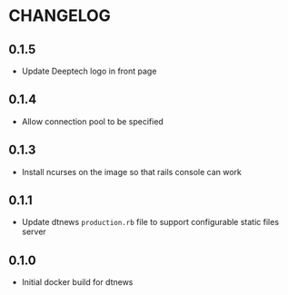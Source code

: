 # CHANGELOG

## 0.1.5
- Update Deeptech logo in front page

## 0.1.4
- Allow connection pool to be specified

## 0.1.3
- Install ncurses on the image so that rails console can work

## 0.1.1
- Update dtnews `production.rb` file to support configurable static files server

## 0.1.0
- Initial docker build for dtnews
